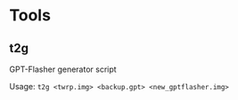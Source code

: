 Tools
=============

## t2g

GPT-Flasher generator script

Usage: `t2g <twrp.img> <backup.gpt> <new_gptflasher.img>`
